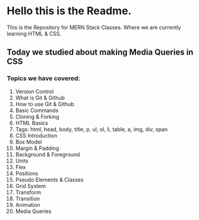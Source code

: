 # Hello this is the Readme.
This is the Repository for MERN Stack Classes. Where we are currently learning HTML & CSS.


## Today we studied about making Media Queries in CSS

### Topics we have covered:
1. Version Control
2. What is Git & Github
3. How to use Git & Github
4. Basic Commands
5. Cloning & Forking
6. HTML Basics
7. Tags: html, head, body, title, p, ul, ol, li, table, a, img, div, span
8. CSS Introduction
9. Box Model
10. Margin & Padding
11. Background & Foreground
12. Units
13. Flex
14. Positions
15. Pseudo Elements & Classes
16. Grid System
17. Transform
18. Transition
19. Animation
20. Media Queries